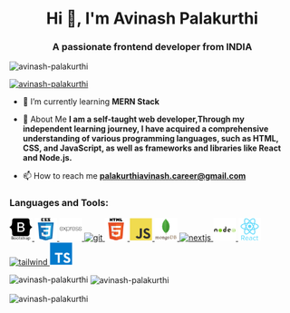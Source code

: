 <h1 align="center">Hi 👋, I'm Avinash Palakurthi</h1>
<h3 align="center">A passionate frontend developer from INDIA</h3>

<p align="left"> <img src="https://komarev.com/ghpvc/?username=avinash-palakurthi&label=Profile%20views&color=0fdaf5&style=flat-square" alt="avinash-palakurthi" /> </p>

<p align="left"> <a href="https://github.com/ryo-ma/github-profile-trophy"><img src="https://github-profile-trophy.vercel.app/?username=avinash-palakurthi" alt="avinash-palakurthi" /></a> </p>

- 🌱 I’m currently learning **MERN Stack**

- 📄 About Me **I am a self-taught web developer,Through my independent learning journey, I have acquired a comprehensive understanding of various programming languages, such as HTML, CSS, and JavaScript, as well as frameworks and libraries like React and Node.js.**

- 📫 How to reach me **palakurthiavinash.career@gmail.com**


<p align="left">
</p>

<h3 align="left">Languages and Tools:</h3>
<p align="left"> <a href="https://getbootstrap.com" target="_blank" rel="noreferrer"> <img src="https://raw.githubusercontent.com/devicons/devicon/master/icons/bootstrap/bootstrap-plain-wordmark.svg" alt="bootstrap" width="40" height="40"/> </a> <a href="https://www.w3schools.com/css/" target="_blank" rel="noreferrer"> <img src="https://raw.githubusercontent.com/devicons/devicon/master/icons/css3/css3-original-wordmark.svg" alt="css3" width="40" height="40"/> </a> <a href="https://expressjs.com" target="_blank" rel="noreferrer"> <img src="https://raw.githubusercontent.com/devicons/devicon/master/icons/express/express-original-wordmark.svg" alt="express" width="40" height="40"/> </a> <a href="https://git-scm.com/" target="_blank" rel="noreferrer"> <img src="https://www.vectorlogo.zone/logos/git-scm/git-scm-icon.svg" alt="git" width="40" height="40"/> </a> <a href="https://www.w3.org/html/" target="_blank" rel="noreferrer"> <img src="https://raw.githubusercontent.com/devicons/devicon/master/icons/html5/html5-original-wordmark.svg" alt="html5" width="40" height="40"/> </a> <a href="https://developer.mozilla.org/en-US/docs/Web/JavaScript" target="_blank" rel="noreferrer"> <img src="https://raw.githubusercontent.com/devicons/devicon/master/icons/javascript/javascript-original.svg" alt="javascript" width="40" height="40"/> </a> <a href="https://www.mongodb.com/" target="_blank" rel="noreferrer"> <img src="https://raw.githubusercontent.com/devicons/devicon/master/icons/mongodb/mongodb-original-wordmark.svg" alt="mongodb" width="40" height="40"/> </a> <a href="https://nextjs.org/" target="_blank" rel="noreferrer"> <img src="https://cdn.worldvectorlogo.com/logos/nextjs-2.svg" alt="nextjs" width="40" height="40"/> </a> <a href="https://nodejs.org" target="_blank" rel="noreferrer"> <img src="https://raw.githubusercontent.com/devicons/devicon/master/icons/nodejs/nodejs-original-wordmark.svg" alt="nodejs" width="40" height="40"/> </a> <a href="https://reactjs.org/" target="_blank" rel="noreferrer"> <img src="https://raw.githubusercontent.com/devicons/devicon/master/icons/react/react-original-wordmark.svg" alt="react" width="40" height="40"/> </a> <a href="https://tailwindcss.com/" target="_blank" rel="noreferrer"> <img src="https://www.vectorlogo.zone/logos/tailwindcss/tailwindcss-icon.svg" alt="tailwind" width="40" height="40"/> </a> <a href="https://www.typescriptlang.org/" target="_blank" rel="noreferrer"> <img src="https://raw.githubusercontent.com/devicons/devicon/master/icons/typescript/typescript-original.svg" alt="typescript" width="40" height="40"/> </a> </p>

<p><img align="left" src="https://github-readme-stats.vercel.app/api/top-langs?username=avinash-palakurthi&show_icons=true&title_color=1f1e1e&text_color=858080&bg_color=faf9f9&locale=en&layout=compact" alt="avinash-palakurthi" /></p>

<p>&nbsp;<img align="center" src="https://github-readme-stats.vercel.app/api?username=avinash-palakurthi&show_icons=true&text_color=696969&bg_color=ffffff&locale=en" alt="avinash-palakurthi" /></p>

<p><img align="center" src="https://github-readme-streak-stats.herokuapp.com/?user=avinash-palakurthi&theme=dark" alt="avinash-palakurthi" /></p>

